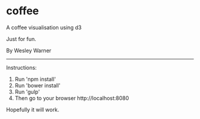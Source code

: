 # coffee
A coffee visualisation using d3

Just for fun.

By Wesley Warner

***************************************

Instructions:

1. Run 'npm install'
2. Run 'bower install'
3. Run 'gulp'
4. Then go to your browser http://localhost:8080

Hopefully it will work.